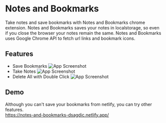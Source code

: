 # Notes and Bookmarks

Take notes and save bookmarks with Notes and Bookmarks chrome extension. Notes and Bookmarks saves your notes in localstorage, so even if you close the browser your notes remain the same. Notes and Bookmarks uses Google Chrome API to fetch url links and bookmark icons.

## Features

- Save Bookmarks
  ![App Screenshot](https://user-images.githubusercontent.com/48086487/127315418-b1b4e0b0-aca1-4706-af94-4828772401c2.gif)
- Take Notes
  ![App Screenshot](https://user-images.githubusercontent.com/48086487/127315409-ddaf728c-94b9-4085-9353-70e0f00e0a4f.gif)
- Delete All with Double Click
  ![App Screenshot](https://user-images.githubusercontent.com/48086487/127315415-2edf4e96-0f58-4864-9782-b78ef1365eec.gif)

## Demo

Although you can't save your bookmarks from netlify, you can try other features.  
https://notes-and-bookmarks-dsagdic.netlify.app/
